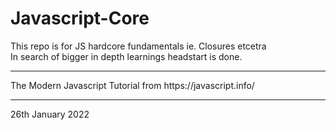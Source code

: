 # Javascript-Core
This repo is for JS hardcore fundamentals ie. Closures etcetra
<br>
In search of bigger in depth learnings headstart is done.
<hr>
The Modern Javascript Tutorial from 
https://javascript.info/
<hr>
26th January 2022 

